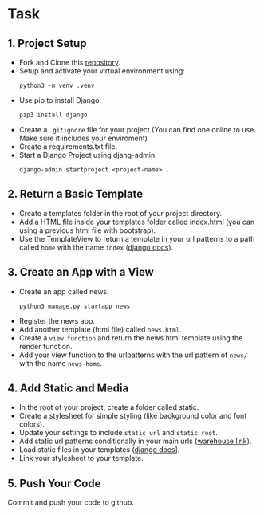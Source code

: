 # Task

## 1. Project Setup

- Fork and Clone this [repository](https://github.com/JoinCODED/TASK-Django-Apps-And-Templates).
- Setup and activate your virtual environment using:
  ```shell
  python3 -m venv .venv
  ```
- Use pip to install Django.
  ```shell
  pip3 install django
  ```
- Create a `.gitignore` file for your project (You can find one online to use. Make sure it includes your enviroment)
- Create a requirements.txt file.
- Start a Django Project using djang-admin:
  ```shell
  django-admin startproject <project-name> .
  ```

## 2. Return a Basic Template

- Create a templates folder in the root of your project directory.
- Add a HTML file inside your templates folder called index.html (you can using a previous html file with bootstrap).
- Use the TemplateView to return a template in your url patterns to a path called `home` with the name `index` ([django docs](https://docs.djangoproject.com/en/4.1/ref/class-based-views/base/#templateview)).

## 3. Create an App with a View

- Create an app called news.
  ```shell
  python3 manage.py startapp news
  ```
- Register the news app.
- Add another template (html file) called `news.html`.
- Create a `view function` and return the news.html template using the render function.
- Add your view function to the urlpatterns with the url pattern of `news/` with the name `news-home`.

## 4. Add Static and Media

- In the root of your project, create a folder called static.
- Create a stylesheet for simple styling (like background color and font colors).
- Update your settings to include `static url` and `static root`.
- Add static url patterns conditionally in your main urls ([warehouse link](https://warehouse.joincoded.com/workshops/django-files/static-files/static-file-setup)).
- Load static files in your templates ([django docs](https://docs.djangoproject.com/en/4.1/howto/static-files/)].
- Link your stylesheet to your template.

## 5. Push Your Code

Commit and push your code to github.

